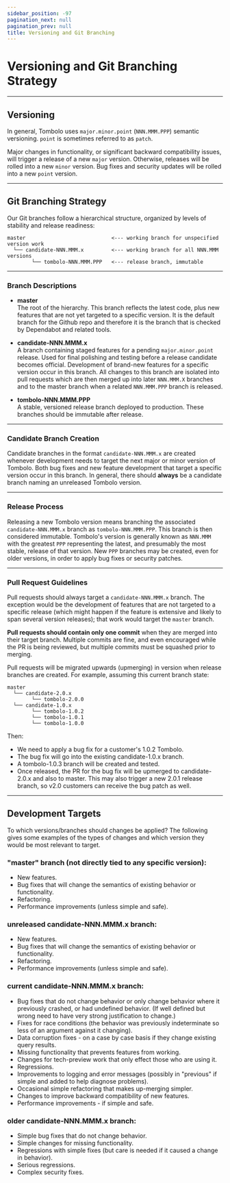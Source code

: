 ```yaml
---
sidebar_position: -97
pagination_next: null
pagination_prev: null
title: Versioning and Git Branching
---
```


# Versioning and Git Branching Strategy

---

## Versioning

In general, Tombolo uses `major.minor.point` (`NNN.MMM.PPP`) semantic versioning. `point` is sometimes
referred to as `patch`.

Major changes in functionality, or significant backward compatibility issues, will trigger a
release of a new `major` version. Otherwise, releases will be rolled into a new `minor` version.
Bug fixes and security updates will be rolled into a new `point` version.

---

## Git Branching Strategy

Our Git branches follow a hierarchical structure, organized by levels of stability and release readiness:

```text
master                            <--- working branch for unspecified version work
  └── candidate-NNN.MMM.x         <--- working branch for all NNN.MMM versions
        └── tombolo-NNN.MMM.PPP   <--- release branch, immutable
```

---

### Branch Descriptions

- **master**  
  The root of the hierarchy. This branch reflects the latest code, plus new features that are not
  yet targeted to a specific version. It is the default branch for the Github repo and therefore
  it is the branch that is checked by Dependabot and related tools.

- **candidate-NNN.MMM.x**  
  A branch containing staged features for a pending `major.minor.point` release. Used for
  final polishing and testing before a release candidate becomes official. Development
  of brand-new features for a specific version occur in this branch. All changes to this
  branch are isolated into pull requests which are then merged up into later `NNN.MMM.X`
  branches and to the master branch when a related `NNN.MMM.PPP` branch is released.

- **tombolo-NNN.MMM.PPP**  
  A stable, versioned release branch deployed to production. These branches should
  be immutable after release.

---

### Candidate Branch Creation

Candidate branches in the format `candidate-NNN.MMM.x` are created whenever
development needs to target the next major or minor version of Tombolo. Both bug fixes and
new feature development that target a specific version occur in this branch.
In general, there should **always** be a candidate branch naming an unreleased
Tombolo version.

---

### Release Process

Releasing a new Tombolo version means branching the associated `candidate-NNN.MMM.x`
branch as `tombolo-NNN.MMM.PPP`. This branch is then considered immutable. Tombolo's
version is generally known as `NNN.MMM` with the greatest `PPP` representing the
latest, and presumably the most stable, release of that version. New `PPP` branches
may be created, even for older versions, in order to apply bug fixes or security patches.

---

### Pull Request Guidelines

Pull requests should always target a `candidate-NNN.MMM.x` branch. The
exception would be the development of features that are not targeted to a specific
release (which might happen if the feature is extensive and likely to span several
version releases); that work would target the `master` branch.

**Pull requests should contain only one commit** when they are merged into their target
branch. Multiple commits are fine, and even encouraged while the PR is being
reviewed, but multiple commits must be squashed prior to merging.

Pull requests will be migrated upwards (upmerging) in version when release branches
are created. For example, assuming this current branch state:

```text
master
  └── candidate-2.0.x
        └── tombolo-2.0.0
  └── candidate-1.0.x
        └── tombolo-1.0.2
        └── tombolo-1.0.1
        └── tombolo-1.0.0
```

Then:

- We need to apply a bug fix for a customer's 1.0.2 Tombolo.
- The bug fix will go into the existing candidate-1.0.x branch.
- A tombolo-1.0.3 branch will be created and tested.
- Once released, the PR for the bug fix will be upmerged to candidate-2.0.x and also to master.
  This may also trigger a new 2.0.1 release branch, so v2.0 customers can receive the bug patch as well.

---

## Development Targets

To which versions/branches should changes be applied? The following gives some examples
of the types of changes and which version they would be most relevant to target.

### "master" branch (not directly tied to any specific version):

- New features.
- Bug fixes that will change the semantics of existing behavior or functionality.
- Refactoring.
- Performance improvements (unless simple and safe).

### unreleased candidate-NNN.MMM.x branch:

- New features.
- Bug fixes that will change the semantics of existing behavior or functionality.
- Refactoring.
- Performance improvements (unless simple and safe).

### current candidate-NNN.MMM.x branch:

- Bug fixes that do not change behavior or only change behavior where it previously
  crashed, or had undefined behavior.
  (If well defined but wrong need to have very strong justification to change.)
- Fixes for race conditions (the behavior was previously indeterminate so less of an argument against it changing).
- Data corruption fixes - on a case by case basis if they change existing query results.
- Missing functionality that prevents features from working.
- Changes for tech-preview work that only effect those who are using it.
- Regressions.
- Improvements to logging and error messages (possibly in "previous" if simple and added to help diagnose problems).
- Occasional simple refactoring that makes up-merging simpler.
- Changes to improve backward compatibility of new features.
- Performance improvements - if simple and safe.

### older candidate-NNN.MMM.x branch:

- Simple bug fixes that do not change behavior.
- Simple changes for missing functionality.
- Regressions with simple fixes (but care is needed if it caused a change in behavior).
- Serious regressions.
- Complex security fixes.

